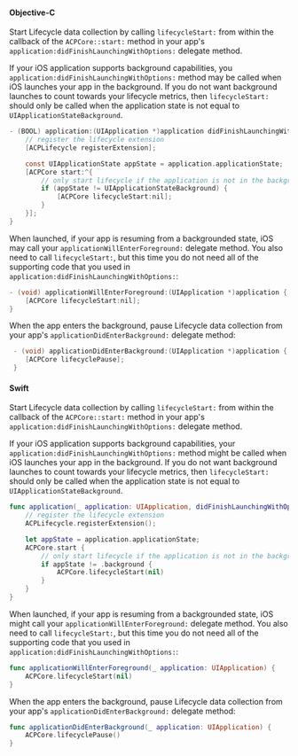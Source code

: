 #### Objective-C

Start Lifecycle data collection by calling `lifecycleStart:` from within the callback of the `ACPCore::start:` method in your app's `application:didFinishLaunchingWithOptions:` delegate method.

<InlineAlert variant="warning" slots="text"/>

If your iOS application supports background capabilities, you `application:didFinishLaunchingWithOptions:` method may be called when iOS launches your app in the background. If you do not want background launches to count towards your lifecycle metrics, then `lifecycleStart:` should only be called when the application state is not equal to `UIApplicationStateBackground`.

```objectivec
- (BOOL) application:(UIApplication *)application didFinishLaunchingWithOptions:(NSDictionary *)launchOptions {
    // register the lifecycle extension
    [ACPLifecycle registerExtension];

    const UIApplicationState appState = application.applicationState;
    [ACPCore start:^{
        // only start lifecycle if the application is not in the background
        if (appState != UIApplicationStateBackground) {
            [ACPCore lifecycleStart:nil];
        }
    }];
}
```

When launched, if your app is resuming from a backgrounded state, iOS may call your `applicationWillEnterForeground:` delegate method. You also need to call `lifecycleStart:`, but this time you do not need all of the supporting code that you used in `application:didFinishLaunchingWithOptions:`:

```objectivec
- (void) applicationWillEnterForeground:(UIApplication *)application {
    [ACPCore lifecycleStart:nil];
}
```

When the app enters the background, pause Lifecycle data collection from your app's `applicationDidEnterBackground:` delegate method:

```objectivec
 - (void) applicationDidEnterBackground:(UIApplication *)application {
    [ACPCore lifecyclePause];
 }
```

#### Swift

Start Lifecycle data collection by calling `lifecycleStart:` from within the callback of the `ACPCore::start:` method in your app's `application:didFinishLaunchingWithOptions:` delegate method.

<InlineAlert variant="warning" slots="text"/>

If your iOS application supports background capabilities, your `application:didFinishLaunchingWithOptions:` method might be called when iOS launches your app in the background. If you do not want background launches to count towards your lifecycle metrics, then `lifecycleStart:` should only be called when the application state is not equal to `UIApplicationStateBackground`.

```swift
func application(_ application: UIApplication, didFinishLaunchingWithOptions launchOptions: [UIApplicationLaunchOptionsKey: Any]?) -> Bool {
    // register the lifecycle extension
    ACPLifecycle.registerExtension();

    let appState = application.applicationState;            
    ACPCore.start {
        // only start lifecycle if the application is not in the background    
        if appState != .background {
            ACPCore.lifecycleStart(nil)
        }    
    }    
}
```

When launched, if your app is resuming from a backgrounded state, iOS might call your `applicationWillEnterForeground:` delegate method. You also need to call `lifecycleStart:`, but this time you do not need all of the supporting code that you used in `application:didFinishLaunchingWithOptions:`:

```swift
func applicationWillEnterForeground(_ application: UIApplication) {    
    ACPCore.lifecycleStart(nil)
}
```

When the app enters the background, pause Lifecycle data collection from your app's `applicationDidEnterBackground:` delegate method:

```swift
func applicationDidEnterBackground(_ application: UIApplication) {    
    ACPCore.lifecyclePause()
}
```